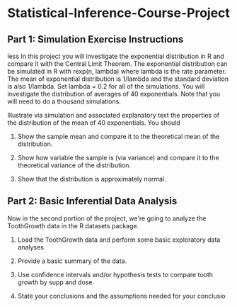 # Statistical-Inference-Course-Project

## Part 1: Simulation Exercise Instructions
less 
In this project you will investigate the exponential distribution in R and compare it with the Central Limit Theorem. The exponential distribution can be simulated in R with rexp(n, lambda) where lambda is the rate parameter. The mean of exponential distribution is 1/lambda and the standard deviation is also 1/lambda. Set lambda = 0.2 for all of the simulations. You will investigate the distribution of averages of 40 exponentials. Note that you will need to do a thousand simulations.

Illustrate via simulation and associated explanatory text the properties of the distribution of the mean of 40 exponentials. You should

1) Show the sample mean and compare it to the theoretical mean of the distribution. 

2) Show how variable the sample is (via variance) and compare it to the theoretical variance of the distribution. 

3) Show that the distribution is approximately normal. 

## Part 2: Basic Inferential Data Analysis
Now in the second portion of the project, we're going to analyze the ToothGrowth data in the R datasets package.

1) Load the ToothGrowth data and perform some basic exploratory data analyses 

2) Provide a basic summary of the data. 

3) Use confidence intervals and/or hypothesis tests to compare tooth growth by supp and dose. 

4) State your conclusions and the assumptions needed for your conclusio
